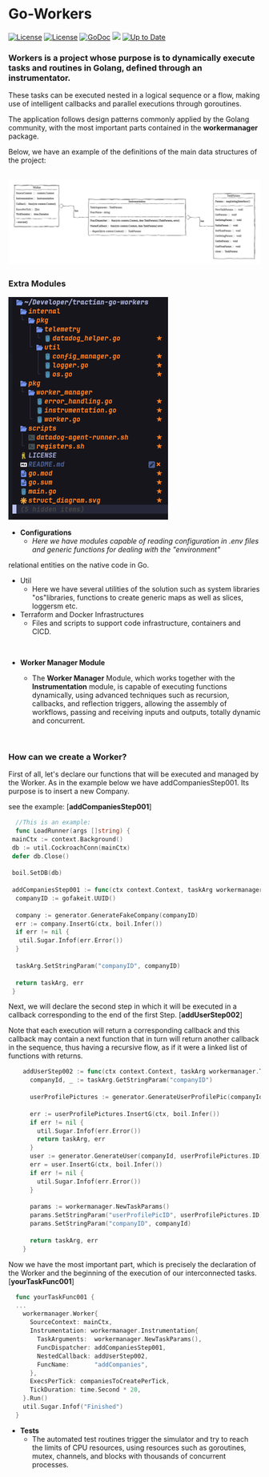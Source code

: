 # Go-Workers
[![License](https://img.shields.io/badge/license-NDA-blue)](https://github.com/libsql/libsql/blob/master/LICENSE.md) [![License](https://img.shields.io/badge/build-valid-red)](https://github.com/libsql/libsql/blob/master/LICENSE.md) [![GoDoc](https://godoc.org/github.com/jessevdk/go-flags?status.png)]() [![](https://img.shields.io/coveralls/jessevdk/go-flags.svg)]() [![Up to Date](https://github.com/ikatyang/emoji-cheat-sheet/workflows/Up%20to%20Date/badge.svg)]() 

### Workers is a project whose purpose is to dynamically execute tasks and routines in Golang, defined through an instrumentator.

These tasks can be executed nested in a logical sequence or a flow, making use of intelligent callbacks and parallel executions through goroutines.


The application follows design patterns commonly applied by the Golang community, with the most important parts contained in the **workermanager** package.

Below, we have an example of the definitions of the main data structures of the project:

## ![Diagram Main Module](./struct_diagram.svg)

### Extra Modules

![Project Tree](./project_tree.png)

- **Configurations**[]()
  - *Here we have modules capable of reading configuration in .env files and generic functions for dealing with the "environment"*

relational entities on the native code in Go.
- Util
  - Here we have several utilities of the solution such as system libraries "os"libraries, functions to create generic maps as well as slices, loggersm etc.
- Terraform and Docker Infrastructures
  - Files and scripts to support code infrastructure, containers and CICD.

<p><br />

- **Worker Manager Module** 

  - The **Worker Manager** Module, which works together with the **Instrumentation** module, is capable of executing functions dynamically, using advanced techniques such as recursion, callbacks, and reflection triggers, allowing the assembly of workflows, passing and receiving inputs and outputs, totally dynamic and concurrent.

    <p><br />

### **How can we create a Worker?** <br />

First of all, let's declare our functions that will be executed and managed by the Worker. As in the example below we have addCompaniesStep001. Its purpose is to insert a new Company.

see the example: [**addCompaniesStep001**]

```go
  //This is an example:
  func LoadRunner(args []string) {
 mainCtx := context.Background()
 db := util.CockroachConn(mainCtx)
 defer db.Close()

 boil.SetDB(db)

 addCompaniesStep001 := func(ctx context.Context, taskArg workermanager.TaskParams) (workermanager.TaskParams, error) {
  companyID := gofakeit.UUID()

  company := generator.GenerateFakeCompany(companyID)
  err := company.InsertG(ctx, boil.Infer())
  if err != nil {
   util.Sugar.Infof(err.Error())
  }

  taskArg.SetStringParam("companyID", companyID)

  return taskArg, err
 }
```

Next, we will declare the second step in which it will be executed in a callback corresponding to the end of the first Step. [**addUserStep002**]

Note that each execution will return a corresponding callback and this callback may contain a next function that in turn will return another callback in the sequence, thus having a recursive flow, as if it were a linked list of functions with returns.

```go
    addUserStep002 := func(ctx context.Context, taskArg workermanager.TaskParams)  error {
      companyId, _ := taskArg.GetStringParam("companyID")

      userProfilePictures := generator.GenerateUserProfilePic(companyId)

      err := userProfilePictures.InsertG(ctx, boil.Infer())
      if err != nil {
        util.Sugar.Infof(err.Error())
        return taskArg, err
      }
      user := generator.GenerateUser(companyId, userProfilePictures.ID)
      err = user.InsertG(ctx, boil.Infer())
      if err != nil {
        util.Sugar.Infof(err.Error())
      }

      params := workermanager.NewTaskParams()
      params.SetStringParam("userProfilePicID", userProfilePictures.ID)
      params.SetStringParam("companyID", companyId)

      return taskArg, err
    }
```

Now we have the most important part, which is precisely the declaration of the Worker and the beginning of the execution of our interconnected tasks.
[**yourTaskFunc001**]

```go
  func yourTaskFunc001 {
  ...
    workermanager.Worker{
      SourceContext: mainCtx,
      Instrumentation: workermanager.Instrumentation{
        TaskArguments:  workermanager.NewTaskParams(),
        FuncDispatcher: addCompaniesStep001,
        NestedCallback: addUserStep002,
        FuncName:       "addCompanies",
      },
      ExecsPerTick: companiesToCreatePerTick,
      TickDuration: time.Second * 20,
    }.Run()
    util.Sugar.Infof("Finished")
  }
```

- **Tests**
  - The automated test routines trigger the simulator and try to reach the limits of CPU resources, using resources such as goroutines, mutex, channels, and blocks with thousands of concurrent processes.
